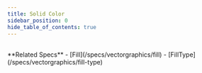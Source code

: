 ```yaml
---
title: Solid Color
sidebar_position: 0
hide_table_of_contents: true
---
```


<DarumaPlayer src='https://raw.githubusercontent.com/verygoodgraphics/resource/main/feature/fill__daruma/fill__solid_color.daruma' />

<br />
**Related Specs**
- [Fill](/specs/vectorgraphics/fill)
- [FillType](/specs/vectorgraphics/fill-type)
